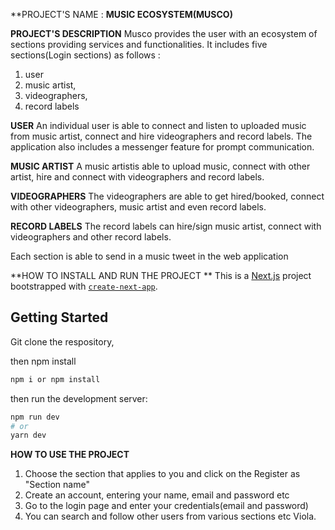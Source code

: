 **PROJECT'S NAME : **MUSIC ECOSYSTEM(MUSCO)**

**PROJECT'S DESCRIPTION**
Musco provides the user with an ecosystem of sections providing services and functionalities.
It includes five sections(Login sections) as follows : 
1) user
2) music artist, 
3) videographers, 
4) record labels

**USER**
An individual user is able to connect and listen to uploaded music from music artist, connect and hire videographers and record labels. The application also includes a messenger feature for prompt communication. 

**MUSIC ARTIST**
A music artistis able to upload music, connect with other artist, hire and connect with videographers and record labels.

**VIDEOGRAPHERS**
The videographers are able to get hired/booked, connect with other videographers, music artist and even record labels.

**RECORD LABELS**
The record labels can hire/sign music artist, connect with videographers and other record labels.

Each section is able to send in a music tweet in the web application

**HOW TO INSTALL AND RUN THE PROJECT
**
This is a [Next.js](https://nextjs.org/) project bootstrapped with [`create-next-app`](https://github.com/vercel/next.js/tree/canary/packages/create-next-app).

## Getting Started
Git clone the respository,

then npm install 
```bash 
npm i or npm install
```
then run the development server:

```bash
npm run dev
# or
yarn dev
```

**HOW TO USE THE PROJECT**
1) Choose the section that applies to you and click on the Register as "Section name"
2) Create an account, entering your name, email and password etc
3) Go to the login page and enter your credentials(email and password)
4) You can search and follow other users from various sections etc
Viola. 


